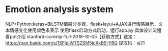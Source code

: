 # Emotion analysis system
NLP+Python:keras+BiLSTM情感分类器，flask+layui+AJAX进行情感展示，文本情感变化使用颜色条表示
使用flask启动方式启动，运行app.py
具体设计流程看ppt介绍
stanford-corenlp-full-2018-10-05【获取方式】链接：https://pan.baidu.com/s/1SFlpiWTS2SM5jcXkBS-Y6Q 提取码：aj21
